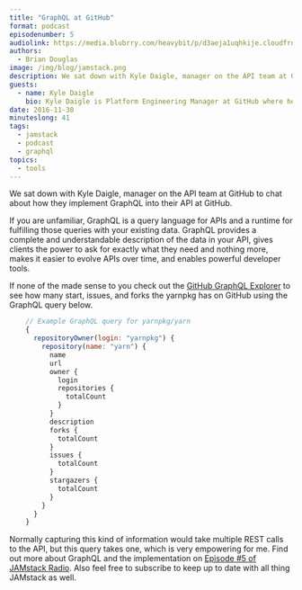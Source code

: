```yaml
---
title: "GraphQL at GitHub"
format: podcast
episodenumber: 5
audiolink: https://media.blubrry.com/heavybit/p/d3aeja1uqhkije.cloudfront.net/podcasts/jamstack-radio/20161027-jamstack-radio-007.mp3
authors:
  - Brian Douglas
image: /img/blog/jamstack.png
description: We sat down with Kyle Daigle, manager on the API team at GitHub to chat about how they implement GraphQL into their API at GitHub.
guests:
  - name: Kyle Daigle
    bio: Kyle Daigle is Platform Engineering Manager at GitHub where he focuses on the repository hosting service’s internal and external APIs.
date: 2016-11-30
minuteslong: 41
tags:
  - jamstack
  - podcast
  - graphql
topics:
  - tools
---
```

We sat down with Kyle Daigle, manager on the API team at GitHub to chat about how they implement GraphQL into their API at GitHub.

If you are unfamiliar, GraphQL is a query language for APIs and a runtime for fulfilling those queries with your existing data. GraphQL provides a complete and understandable description of the data in your API, gives clients the power to ask for exactly what they need and nothing more, makes it easier to evolve APIs over time, and enables powerful developer tools.

If none of the made sense to you check out the [GitHub GraphQL Explorer](https://developer.github.com/early-access/graphql/explorer/) to see how many start, issues, and forks the yarnpkg has on GitHub using the GraphQL query below.

```js
    // Example GraphQL query for yarnpkg/yarn
    {
      repositoryOwner(login: "yarnpkg") {
        repository(name: "yarn") {
          name
          url
          owner {
            login
            repositories {
              totalCount
            }
          }
          description
          forks {
            totalCount
          }
          issues {
            totalCount
          }
          stargazers {
            totalCount
          }
        }
      }
    }
```

Normally capturing this kind of information would take multiple REST calls to the API, but this query takes one, which is very empowering for me. Find out more about GraphQL and the implementation on [Episode #5 of JAMstack Radio](http://www.heavybit.com/library/podcasts/jamstack-radio/ep-5-graphql-at-github/). Also feel free to subscribe to keep up to date with all thing JAMstack as well.

